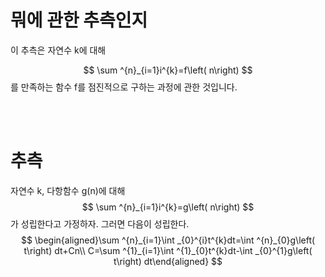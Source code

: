 <style TYPE="text/css">
code.has-jax {font: inherit; font-size: 100%; background: inherit; border: inherit;}
</style>
<script type="text/x-mathjax-config">
MathJax.Hub.Config({
    tex2jax: {
        inlineMath: [['$','$'], ['\\(','\\)']],
        skipTags: ['script', 'noscript', 'style', 'textarea', 'pre'] // removed 'code' entry
    }
});
MathJax.Hub.Queue(function() {
    var all = MathJax.Hub.getAllJax(), i;
    for(i = 0; i < all.length; i += 1) {
        all[i].SourceElement().parentNode.className += ' has-jax';
    }
});
</script>
<script type="text/javascript" src="https://cdnjs.cloudflare.com/ajax/libs/mathjax/2.7.4/MathJax.js?config=TeX-AMS_HTML-full"></script>

# 뭐에 관한 추측인지
이 추측은 자연수 k에 대해

$$ 
\sum ^{n}_{i=1}i^{k}=f\left( n\right) 
$$
를 만족하는 함수 f를 점진적으로 구하는 과정에 관한 것입니다.

<br/>
<br/>

# 추측
자연수 k, 다항함수 g(n)에 대해
$$
 \sum ^{n}_{i=1}i^{k}=g\left( n\right) 
 $$
가 성립한다고 가정하자. 그러면 다음이 성립한다.
$$
 \begin{aligned}\sum ^{n}_{i=1}\int _{0}^{i}t^{k}dt=\int ^{n}_{0}g\left( t\right) dt+Cn\\ C=\sum ^{1}_{i=1}\int ^{1}_{0}t^{k}dt-\int _{0}^{1}g\left( t\right) dt\end{aligned} 
 $$

